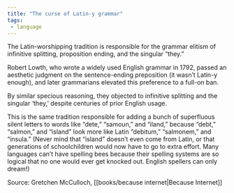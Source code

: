 ```yaml
---
title: "The curse of Latin-y grammar"
tags: 
 - language
---
```


The Latin-worshipping tradition is responsible for the grammar elitism of infinitive splitting, proposition ending, and the singular “they.”

Robert Lowth, who wrote a widely used English grammar in 1792, passed an aesthetic judgment on the sentence-ending preposition (it wasn’t Latin-y enough), and later grammarians elevated this preference to a full-on ban.

By similar specious reasoning, they objected to infinitive splitting and the singular ‘they,’ despite centuries of prior English usage. 

This is the same tradition responsible for adding a bunch of superfluous silent letters to words like “dete,” “samoun,” and “iland,” because “debt,” “salmon,” and “island” look more like Latin “debitum,” “salmonem,” and “insula.” (Never mind that “island” doesn’t even come from Latin, or that generations of schoolchildren would now have to go to extra effort. Many languages can’t have spelling bees because their spelling systems are so logical that no one would ever get knocked out. English spellers can only dream!)

Source: Gretchen McCulloch, [[books/because internet|Because Internet]]